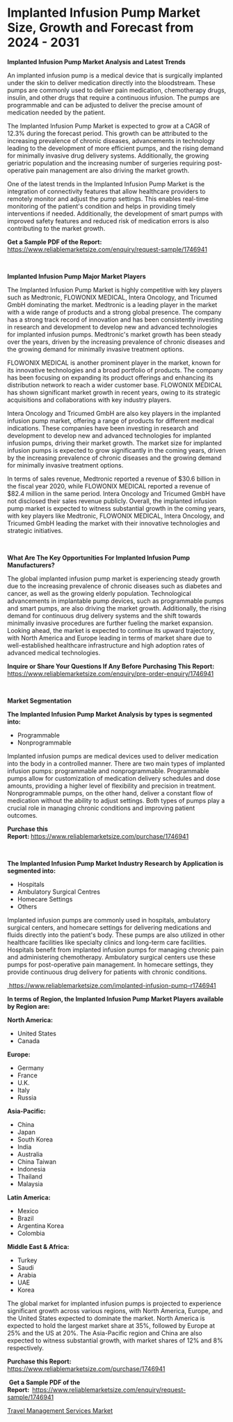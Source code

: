 <p><h1>Implanted Infusion Pump Market Size, Growth and Forecast from 2024 - 2031</h1></p><p><strong>Implanted Infusion Pump Market Analysis and Latest Trends</strong></p>
<p><p>An implanted infusion pump is a medical device that is surgically implanted under the skin to deliver medication directly into the bloodstream. These pumps are commonly used to deliver pain medication, chemotherapy drugs, insulin, and other drugs that require a continuous infusion. The pumps are programmable and can be adjusted to deliver the precise amount of medication needed by the patient.</p><p>The Implanted Infusion Pump Market is expected to grow at a CAGR of 12.3% during the forecast period. This growth can be attributed to the increasing prevalence of chronic diseases, advancements in technology leading to the development of more efficient pumps, and the rising demand for minimally invasive drug delivery systems. Additionally, the growing geriatric population and the increasing number of surgeries requiring post-operative pain management are also driving the market growth.</p><p>One of the latest trends in the Implanted Infusion Pump Market is the integration of connectivity features that allow healthcare providers to remotely monitor and adjust the pump settings. This enables real-time monitoring of the patient's condition and helps in providing timely interventions if needed. Additionally, the development of smart pumps with improved safety features and reduced risk of medication errors is also contributing to the market growth.</p></p>
<p><strong>Get a Sample PDF of the Report:&nbsp;</strong> <a href="https://www.reliablemarketsize.com/enquiry/request-sample/1746941">https://www.reliablemarketsize.com/enquiry/request-sample/1746941</a></p>
<p>&nbsp;</p>
<p><strong>Implanted Infusion Pump Major Market Players</strong></p>
<p><p>The Implanted Infusion Pump Market is highly competitive with key players such as Medtronic, FLOWONIX MEDICAL, Intera Oncology, and Tricumed GmbH dominating the market. Medtronic is a leading player in the market with a wide range of products and a strong global presence. The company has a strong track record of innovation and has been consistently investing in research and development to develop new and advanced technologies for implanted infusion pumps. Medtronic's market growth has been steady over the years, driven by the increasing prevalence of chronic diseases and the growing demand for minimally invasive treatment options.</p><p>FLOWONIX MEDICAL is another prominent player in the market, known for its innovative technologies and a broad portfolio of products. The company has been focusing on expanding its product offerings and enhancing its distribution network to reach a wider customer base. FLOWONIX MEDICAL has shown significant market growth in recent years, owing to its strategic acquisitions and collaborations with key industry players.</p><p>Intera Oncology and Tricumed GmbH are also key players in the implanted infusion pump market, offering a range of products for different medical indications. These companies have been investing in research and development to develop new and advanced technologies for implanted infusion pumps, driving their market growth. The market size for implanted infusion pumps is expected to grow significantly in the coming years, driven by the increasing prevalence of chronic diseases and the growing demand for minimally invasive treatment options.</p><p>In terms of sales revenue, Medtronic reported a revenue of $30.6 billion in the fiscal year 2020, while FLOWONIX MEDICAL reported a revenue of $82.4 million in the same period. Intera Oncology and Tricumed GmbH have not disclosed their sales revenue publicly. Overall, the implanted infusion pump market is expected to witness substantial growth in the coming years, with key players like Medtronic, FLOWONIX MEDICAL, Intera Oncology, and Tricumed GmbH leading the market with their innovative technologies and strategic initiatives.</p></p>
<p>&nbsp;</p>
<p><strong>What Are The Key Opportunities For Implanted Infusion Pump Manufacturers?</strong></p>
<p><p>The global implanted infusion pump market is experiencing steady growth due to the increasing prevalence of chronic diseases such as diabetes and cancer, as well as the growing elderly population. Technological advancements in implantable pump devices, such as programmable pumps and smart pumps, are also driving the market growth. Additionally, the rising demand for continuous drug delivery systems and the shift towards minimally invasive procedures are further fueling the market expansion. Looking ahead, the market is expected to continue its upward trajectory, with North America and Europe leading in terms of market share due to well-established healthcare infrastructure and high adoption rates of advanced medical technologies.</p></p>
<p><strong>Inquire or Share Your Questions If Any Before Purchasing This Report:</strong> <a href="https://www.reliablemarketsize.com/enquiry/pre-order-enquiry/1746941">https://www.reliablemarketsize.com/enquiry/pre-order-enquiry/1746941</a></p>
<p>&nbsp;</p>
<p><strong>Market Segmentation</strong></p>
<p><strong>The Implanted Infusion Pump Market Analysis by types is segmented into:</strong></p>
<p><ul><li>Programmable</li><li>Nonprogrammable</li></ul></p>
<p><p>Implanted infusion pumps are medical devices used to deliver medication into the body in a controlled manner. There are two main types of implanted infusion pumps: programmable and nonprogrammable. Programmable pumps allow for customization of medication delivery schedules and dose amounts, providing a higher level of flexibility and precision in treatment. Nonprogrammable pumps, on the other hand, deliver a constant flow of medication without the ability to adjust settings. Both types of pumps play a crucial role in managing chronic conditions and improving patient outcomes.</p></p>
<p><strong>Purchase this Report:&nbsp;</strong><a href="https://www.reliablemarketsize.com/purchase/1746941">https://www.reliablemarketsize.com/purchase/1746941</a></p>
<p>&nbsp;</p>
<p><strong>The Implanted Infusion Pump Market Industry Research by Application is segmented into:</strong></p>
<p><ul><li>Hospitals</li><li>Ambulatory Surgical Centres</li><li>Homecare Settings</li><li>Others</li></ul></p>
<p><p>Implanted infusion pumps are commonly used in hospitals, ambulatory surgical centers, and homecare settings for delivering medications and fluids directly into the patient's body. These pumps are also utilized in other healthcare facilities like specialty clinics and long-term care facilities. Hospitals benefit from implanted infusion pumps for managing chronic pain and administering chemotherapy. Ambulatory surgical centers use these pumps for post-operative pain management. In homecare settings, they provide continuous drug delivery for patients with chronic conditions.</p></p>
<p><a href="https://www.reliablemarketsize.com/implanted-infusion-pump-r1746941">&nbsp;https://www.reliablemarketsize.com/implanted-infusion-pump-r1746941</a></p>
<p><strong>In terms of Region, the Implanted Infusion Pump Market Players available by Region are:</strong></p>
<p>
    <p> <strong> North America: </strong>
        <ul>
            <li>United States</li>
            <li>Canada</li>
        </ul>
        </p> 
    <p> <strong> Europe: </strong>
        <ul>
            <li>Germany</li>
            <li>France</li>
            <li>U.K.</li>
            <li>Italy</li>
            <li>Russia</li>
        </ul>
        </p> 
    <p> <strong> Asia-Pacific: </strong>
        <ul>
            <li>China</li>
            <li>Japan</li>
            <li>South Korea</li>
            <li>India</li>
            <li>Australia</li>
            <li>China Taiwan</li>
            <li>Indonesia</li>
            <li>Thailand</li>
            <li>Malaysia</li>
        </ul>
        </p> 
    <p> <strong> Latin America: </strong>
        <ul>
            <li>Mexico</li>
            <li>Brazil</li>
            <li>Argentina Korea</li>
            <li>Colombia</li>
        </ul>
        </p> 
    <p> <strong> Middle East & Africa: </strong>
        <ul>
            <li>Turkey</li>
            <li>Saudi</li>
            <li>Arabia</li>
            <li>UAE</li>
            <li>Korea</li>
        </ul>
    </p>
    </p>
<p><p>The global market for implanted infusion pumps is projected to experience significant growth across various regions, with North America, Europe, and the United States expected to dominate the market. North America is expected to hold the largest market share at 35%, followed by Europe at 25% and the US at 20%. The Asia-Pacific region and China are also expected to witness substantial growth, with market shares of 12% and 8% respectively.</p></p>
<p><strong>Purchase this Report: </strong><a href="https://www.reliablemarketsize.com/purchase/1746941">https://www.reliablemarketsize.com/purchase/1746941</a></p>
<p>&nbsp;<strong>Get a Sample PDF of the Report:&nbsp;&nbsp;</strong><a href="https://www.reliablemarketsize.com/enquiry/request-sample/1746941">https://www.reliablemarketsize.com/enquiry/request-sample/1746941</a></p>
<p><strong></strong></p>
<p><p><a href="https://issuu.com/reportprime-2/docs/travel-management-services-market-size-2030.pptx">Travel Management Services Market</a></p></p>